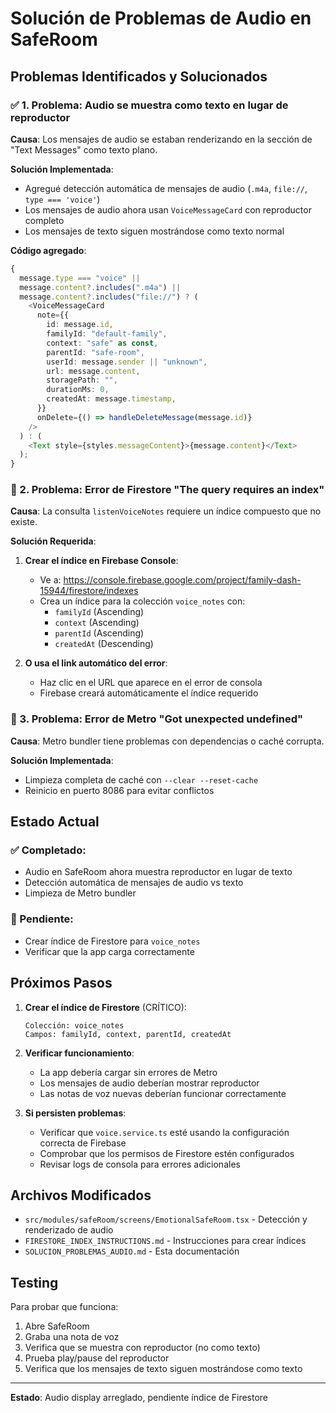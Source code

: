 # Solución de Problemas de Audio en SafeRoom

## Problemas Identificados y Solucionados

### ✅ 1. Problema: Audio se muestra como texto en lugar de reproductor

**Causa**: Los mensajes de audio se estaban renderizando en la sección de "Text Messages" como texto plano.

**Solución Implementada**:

- Agregué detección automática de mensajes de audio (`.m4a`, `file://`, `type === 'voice'`)
- Los mensajes de audio ahora usan `VoiceMessageCard` con reproductor completo
- Los mensajes de texto siguen mostrándose como texto normal

**Código agregado**:

```typescript
{
  message.type === "voice" ||
  message.content?.includes(".m4a") ||
  message.content?.includes("file://") ? (
    <VoiceMessageCard
      note={{
        id: message.id,
        familyId: "default-family",
        context: "safe" as const,
        parentId: "safe-room",
        userId: message.sender || "unknown",
        url: message.content,
        storagePath: "",
        durationMs: 0,
        createdAt: message.timestamp,
      }}
      onDelete={() => handleDeleteMessage(message.id)}
    />
  ) : (
    <Text style={styles.messageContent}>{message.content}</Text>
  );
}
```

### 🔧 2. Problema: Error de Firestore "The query requires an index"

**Causa**: La consulta `listenVoiceNotes` requiere un índice compuesto que no existe.

**Solución Requerida**:

1. **Crear el índice en Firebase Console**:

   - Ve a: https://console.firebase.google.com/project/family-dash-15944/firestore/indexes
   - Crea un índice para la colección `voice_notes` con:
     - `familyId` (Ascending)
     - `context` (Ascending)
     - `parentId` (Ascending)
     - `createdAt` (Descending)

2. **O usa el link automático del error**:
   - Haz clic en el URL que aparece en el error de consola
   - Firebase creará automáticamente el índice requerido

### 🔄 3. Problema: Error de Metro "Got unexpected undefined"

**Causa**: Metro bundler tiene problemas con dependencias o caché corrupta.

**Solución Implementada**:

- Limpieza completa de caché con `--clear --reset-cache`
- Reinicio en puerto 8086 para evitar conflictos

## Estado Actual

### ✅ Completado:

- Audio en SafeRoom ahora muestra reproductor en lugar de texto
- Detección automática de mensajes de audio vs texto
- Limpieza de Metro bundler

### 🔧 Pendiente:

- Crear índice de Firestore para `voice_notes`
- Verificar que la app carga correctamente

## Próximos Pasos

1. **Crear el índice de Firestore** (CRÍTICO):

   ```
   Colección: voice_notes
   Campos: familyId, context, parentId, createdAt
   ```

2. **Verificar funcionamiento**:

   - La app debería cargar sin errores de Metro
   - Los mensajes de audio deberían mostrar reproductor
   - Las notas de voz nuevas deberían funcionar correctamente

3. **Si persisten problemas**:
   - Verificar que `voice.service.ts` esté usando la configuración correcta de Firebase
   - Comprobar que los permisos de Firestore estén configurados
   - Revisar logs de consola para errores adicionales

## Archivos Modificados

- `src/modules/safeRoom/screens/EmotionalSafeRoom.tsx` - Detección y renderizado de audio
- `FIRESTORE_INDEX_INSTRUCTIONS.md` - Instrucciones para crear índices
- `SOLUCION_PROBLEMAS_AUDIO.md` - Esta documentación

## Testing

Para probar que funciona:

1. Abre SafeRoom
2. Graba una nota de voz
3. Verifica que se muestra con reproductor (no como texto)
4. Prueba play/pause del reproductor
5. Verifica que los mensajes de texto siguen mostrándose como texto

---

**Estado**: Audio display arreglado, pendiente índice de Firestore
